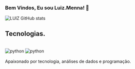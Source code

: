### Bem Vindos, Eu sou Luiz.Menna! 👋

![LUIZ GitHub stats](https://github-readme-stats.vercel.app/api?username=LUIZMENNA&show_icons=true&theme=tokyonight)

## Tecnologias.
<div style="display: inline_block"><br/>
  <img align="center" alt="python" src="https://img.shields.io/badge/Python-3776AB?style=for-the-badge&logo=python&logoColor=white" />
  <img align="center" alt="python" src="https://img.shields.io/badge/TensorFlow-FF6F00?style=for-the-badge&logo=tensorflow&logoColor=white"/>
  <div><br/>
  Apaixonado por tecnologia, análises de dados e programação.

 
